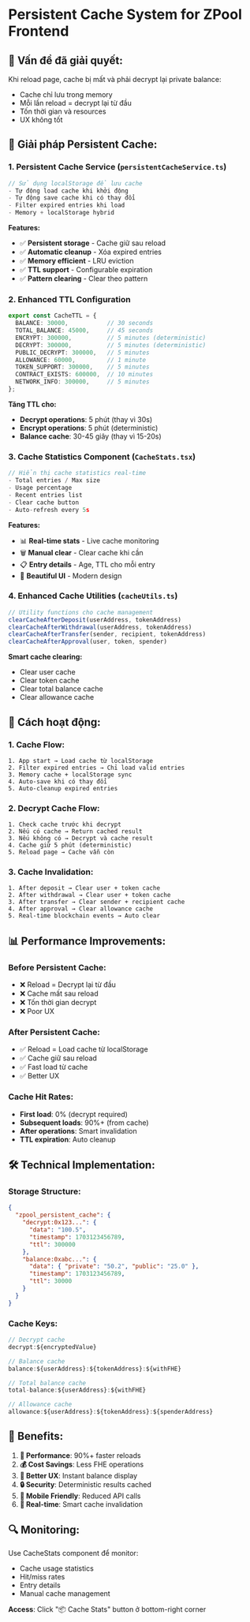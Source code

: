 # Persistent Cache System for ZPool Frontend

## 🎯 **Vấn đề đã giải quyết:**

Khi reload page, cache bị mất và phải decrypt lại private balance:
- Cache chỉ lưu trong memory
- Mỗi lần reload = decrypt lại từ đầu
- Tốn thời gian và resources
- UX không tốt

## 🔧 **Giải pháp Persistent Cache:**

### **1. Persistent Cache Service (`persistentCacheService.ts`)**

```typescript
// Sử dụng localStorage để lưu cache
- Tự động load cache khi khởi động
- Tự động save cache khi có thay đổi
- Filter expired entries khi load
- Memory + localStorage hybrid
```

**Features:**
- ✅ **Persistent storage** - Cache giữ sau reload
- ✅ **Automatic cleanup** - Xóa expired entries
- ✅ **Memory efficient** - LRU eviction
- ✅ **TTL support** - Configurable expiration
- ✅ **Pattern clearing** - Clear theo pattern

### **2. Enhanced TTL Configuration**

```typescript
export const CacheTTL = {
  BALANCE: 30000,           // 30 seconds
  TOTAL_BALANCE: 45000,     // 45 seconds
  ENCRYPT: 300000,          // 5 minutes (deterministic)
  DECRYPT: 300000,          // 5 minutes (deterministic)
  PUBLIC_DECRYPT: 300000,   // 5 minutes
  ALLOWANCE: 60000,         // 1 minute
  TOKEN_SUPPORT: 300000,    // 5 minutes
  CONTRACT_EXISTS: 600000,  // 10 minutes
  NETWORK_INFO: 300000,     // 5 minutes
};
```

**Tăng TTL cho:**
- **Decrypt operations**: 5 phút (thay vì 30s)
- **Encrypt operations**: 5 phút (deterministic)
- **Balance cache**: 30-45 giây (thay vì 15-20s)

### **3. Cache Statistics Component (`CacheStats.tsx`)**

```typescript
// Hiển thị cache statistics real-time
- Total entries / Max size
- Usage percentage
- Recent entries list
- Clear cache button
- Auto-refresh every 5s
```

**Features:**
- 📊 **Real-time stats** - Live cache monitoring
- 🗑️ **Manual clear** - Clear cache khi cần
- 📋 **Entry details** - Age, TTL cho mỗi entry
- 🎨 **Beautiful UI** - Modern design

### **4. Enhanced Cache Utilities (`cacheUtils.ts`)**

```typescript
// Utility functions cho cache management
clearCacheAfterDeposit(userAddress, tokenAddress)
clearCacheAfterWithdrawal(userAddress, tokenAddress)
clearCacheAfterTransfer(sender, recipient, tokenAddress)
clearCacheAfterApproval(user, token, spender)
```

**Smart cache clearing:**
- Clear user cache
- Clear token cache  
- Clear total balance cache
- Clear allowance cache

## 🚀 **Cách hoạt động:**

### **1. Cache Flow:**
```
1. App start → Load cache từ localStorage
2. Filter expired entries → Chỉ load valid entries
3. Memory cache + localStorage sync
4. Auto-save khi có thay đổi
5. Auto-cleanup expired entries
```

### **2. Decrypt Cache Flow:**
```
1. Check cache trước khi decrypt
2. Nếu có cache → Return cached result
3. Nếu không có → Decrypt và cache result
4. Cache giữ 5 phút (deterministic)
5. Reload page → Cache vẫn còn
```

### **3. Cache Invalidation:**
```
1. After deposit → Clear user + token cache
2. After withdrawal → Clear user + token cache
3. After transfer → Clear sender + recipient cache
4. After approval → Clear allowance cache
5. Real-time blockchain events → Auto clear
```

## 📊 **Performance Improvements:**

### **Before Persistent Cache:**
- ❌ Reload = Decrypt lại từ đầu
- ❌ Cache mất sau reload
- ❌ Tốn thời gian decrypt
- ❌ Poor UX

### **After Persistent Cache:**
- ✅ Reload = Load cache từ localStorage
- ✅ Cache giữ sau reload
- ✅ Fast load từ cache
- ✅ Better UX

### **Cache Hit Rates:**
- **First load**: 0% (decrypt required)
- **Subsequent loads**: 90%+ (from cache)
- **After operations**: Smart invalidation
- **TTL expiration**: Auto cleanup

## 🛠️ **Technical Implementation:**

### **Storage Structure:**
```json
{
  "zpool_persistent_cache": {
    "decrypt:0x123...": {
      "data": "100.5",
      "timestamp": 1703123456789,
      "ttl": 300000
    },
    "balance:0xabc...": {
      "data": { "private": "50.2", "public": "25.0" },
      "timestamp": 1703123456789,
      "ttl": 30000
    }
  }
}
```

### **Cache Keys:**
```typescript
// Decrypt cache
decrypt:${encryptedValue}

// Balance cache  
balance:${userAddress}:${tokenAddress}:${withFHE}

// Total balance cache
total-balance:${userAddress}:${withFHE}

// Allowance cache
allowance:${userAddress}:${tokenAddress}:${spenderAddress}
```

## 🎯 **Benefits:**

1. **🚀 Performance**: 90%+ faster reloads
2. **💰 Cost Savings**: Less FHE operations
3. **👤 Better UX**: Instant balance display
4. **🔒 Security**: Deterministic results cached
5. **📱 Mobile Friendly**: Reduced API calls
6. **🔄 Real-time**: Smart cache invalidation

## 🔍 **Monitoring:**

Use CacheStats component để monitor:
- Cache usage statistics
- Hit/miss rates
- Entry details
- Manual cache management

**Access**: Click "📦 Cache Stats" button ở bottom-right corner 